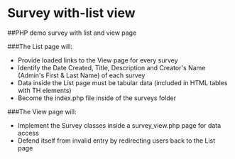 # Survey with-list view
##PHP demo survey with list and view page

###The List page will:

- Provide loaded links to the View page for every survey
- Identify the Date Created, Title, Description and Creator's Name (Admin's First & Last Name) of each survey
- Data inside the List page must be tabular data (included in HTML tables with TH elements)
- Become the index.php file inside of the surveys folder

###The View page will:

- Implement the Survey classes inside a survey_view.php page for data access
- Defend itself from invalid entry by redirecting users back to the List page

